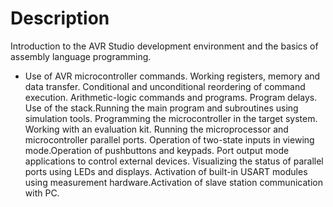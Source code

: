 # Description
Introduction to the AVR Studio development environment and the basics of assembly language programming. 
 - Use of AVR microcontroller commands. Working registers, memory and data transfer. Conditional and unconditional reordering of command execution. Arithmetic-logic commands and programs. Program delays. Use of the stack.Running the main program and subroutines using simulation tools.  Programming the microcontroller in the target system. Working with an evaluation kit. Running the microprocessor and microcontroller parallel ports. Operation of two-state inputs in viewing mode.Operation of pushbuttons and keypads. Port output mode applications to control external devices. Visualizing the status of parallel ports using LEDs and displays. Activation of built-in USART modules using measurement hardware.Activation of slave station communication with PC.
